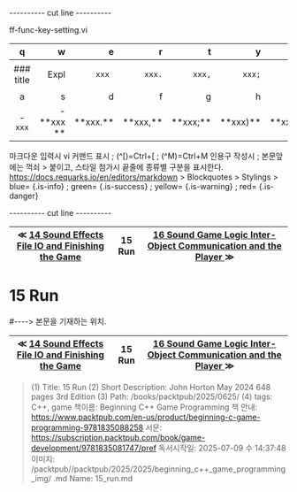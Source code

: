 
---------- cut line ----------

ff-func-key-setting.vi

| q     | w     | e     | r     | t     | y     | u     | i     | o     | p     |
:------:|------:|------:|------:|------:|------:|------:|------:|------:|------:|
|### title | ``` ``` Expl| `xxx `|`xxx.`|`xxx,`|`xxx;`|`xxx)`|`xxx:`|`xxx}`| 없 음 |
| a     | s     | d     | f     | g     | h     | j     | k     | l     |
|- `xxx`|- \*\*xxx \*\*| \*\*xxx.\*\*| \*\*xxx,\*\*| \*\*xxx;\*\*| \*\*xxx)\*\*| \*\*xxx:\*\*| \*\*xxx}\*\*|

마크다운 입력시 vi 커맨드 표시 ; (^[)=Ctrl+[ ; (^M)=Ctrl+M
인용구 작성시 ; 본문앞에는 꺽쇠 > 붙이고, 스타일 첨가시 끝줄에 종류별 구분을 표시한다.
https://docs.requarks.io/en/editors/markdown > Blockquotes > Stylings >
blue= {.is-info} ; green= {.is-success} ; yellow= {.is-warning} ; red= {.is-danger}

---------- cut line ----------

| ≪ [ 14 Sound Effects File IO and Finishing the Game ](/books/packtpub/2025/0625_beginning_c++_game_programming/14) | 15 Run | [ 16 Sound Game Logic Inter-Object Communication and the Player ](/books/packtpub/2025/0625_beginning_c++_game_programming/16) ≫ |
|:----:|:----:|:----:|

# 15 Run
#----> 본문을 기재하는 위치.



| ≪ [ 14 Sound Effects File IO and Finishing the Game ](/books/packtpub/2025/0625_beginning_c++_game_programming/14) | 15 Run | [ 16 Sound Game Logic Inter-Object Communication and the Player ](/books/packtpub/2025/0625_beginning_c++_game_programming/16) ≫ |
|:----:|:----:|:----:|

> (1) Title: 15 Run
> (2) Short Description: John Horton May 2024 648 pages 3rd Edition
> (3) Path: /books/packtpub/2025/0625/
> (4) tags: C++, game
> 책이름: Beginning C++ Game Programming
> 책 안내: https://www.packtpub.com/en-us/product/beginning-c-game-programming-9781835088258
> 서문: https://subscription.packtpub.com/book/game-development/9781835081747/pref
> 독서시작일: 2025-07-09 수 14:37:48
> 이미지: /packtpub//packtpub/2025/2025/beginning_c++_game_programming_img/
> .md Name: 15_run.md

